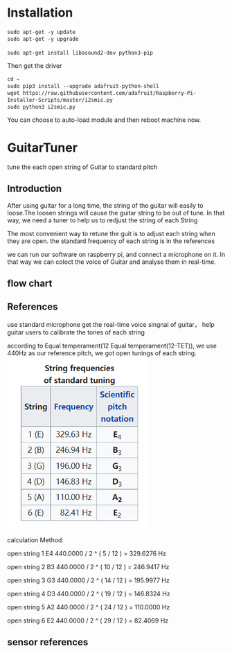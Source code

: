 # Installation

```
sudo apt-get -y update
sudo apt-get -y upgrade

sudo apt-get install libasound2-dev python3-pip
```
Then get the driver

```
cd ~
sudo pip3 install --upgrade adafruit-python-shell
wget https://raw.githubusercontent.com/adafruit/Raspberry-Pi-Installer-Scripts/master/i2smic.py
sudo python3 i2smic.py
```
You can choose to auto-load module and then reboot machine now. 

# GuitarTuner
tune the each open string of Guitar to standard pitch

## Introduction
After using guitar for a long time, the string of the guitar will easily to loose.The loosen strings will cause the guitar string to be out of tune. In that way, we need a tuner to help us to redjust the string of each String

The most convenient way to retune the guit is to adjust each string when they are open. the standard frequency of each string is in the references

we can run our software on raspberry pi, and connect a microphone on it. In that way we can coloct the voice of Guitar and analyse them in real-time.  

## flow chart


## References

use standard microphone get the real-time voice singnal of guitar，
help guitar users to calibrate the tones of each string

according to Equal temperament(12 Equal temperament(12-TET)), we use 440Hz as our reference pitch, we got open tunings of each string.
![](standardTuning.PNG)

calculation Method:

open string 1 E4 440.0000 / 2 ^ ( 5 / 12 ) = 329.6276 Hz

open string 2 B3 440.0000 / 2 ^ ( 10 / 12 ) = 246.9417 Hz

open string 3 G3 440.0000 / 2 ^ ( 14 / 12 ) = 195.9977 Hz

open string 4 D3 440.0000 / 2 ^ ( 19 / 12 ) = 146.8324 Hz

open string 5 A2 440.0000 / 2 ^ ( 24 / 12 ) = 110.0000 Hz

open string 6 E2 440.0000 / 2 ^ ( 29 / 12 ) = 82.4069 Hz

## sensor references

 
